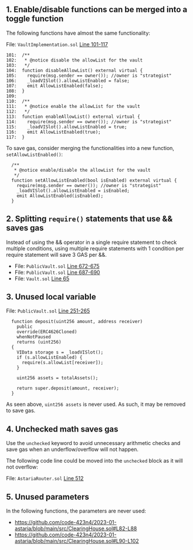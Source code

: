 ## 1. Enable/disable functions can be merged into a toggle function

The following functions have almost the same functionality:

File: `VaultImplementation.sol` [Line 101-117](https://github.com/code-423n4/2023-01-astaria/blob/main/src/VaultImplementation.sol#L101-L117)

```solidity
101:  /**
102:   * @notice disable the allowList for the vault
103:   */
104:  function disableAllowList() external virtual {
105:    require(msg.sender == owner()); //owner is "strategist"
106:    _loadVISlot().allowListEnabled = false;
107:    emit AllowListEnabled(false);
108:  }
109:
110:  /**
111:   * @notice enable the allowList for the vault
112:   */
113:  function enableAllowList() external virtual {
114:    require(msg.sender == owner()); //owner is "strategist"
115:    _loadVISlot().allowListEnabled = true;
116:    emit AllowListEnabled(true);
117:  }
```

To save gas, consider merging the functionalities into a new function, `setAllowListEnabled()`:

```solidity
  /**
   * @notice enable/disable the allowList for the vault
   */
  function setAllowListEnabled(bool isEnabled) external virtual {
    require(msg.sender == owner()); //owner is "strategist"
    _loadVISlot().allowListEnabled = isEnabled;
    emit AllowListEnabled(isEnabled);
  }
```

## 2. Splitting `require()` statements that use && saves gas

Instead of using the && operator in a single require statement to check multiple conditions, using multiple require statements with 1 condition per require statement will save 3 GAS per &&.

- File: `PublicVault.sol` [Line 672-675](https://github.com/code-423n4/2023-01-astaria/blob/main/src/PublicVault.sol#L672-L675)
- File: `PublicVault.sol` [Line 687-690](https://github.com/code-423n4/2023-01-astaria/blob/main/src/PublicVault.sol#L687-L690)
- File: `Vault.sol` [Line 65](https://github.com/code-423n4/2023-01-astaria/blob/main/src/Vault.sol#L65)

## 3. Unused local variable

File: `PublicVault.sol` [Line 251-265](https://github.com/code-423n4/2023-01-astaria/blob/main/src/PublicVault.sol#L251-L265)

```solidity
  function deposit(uint256 amount, address receiver)
    public
    override(ERC4626Cloned)
    whenNotPaused
    returns (uint256)
  {
    VIData storage s = _loadVISlot();
    if (s.allowListEnabled) {
      require(s.allowList[receiver]);
    }

    uint256 assets = totalAssets();

    return super.deposit(amount, receiver);
  }
```

As seen above, `uint256 assets` is never used. As such, it may be removed to save gas.

## 4. Unchecked math saves gas

Use the `unchecked` keyword to avoid unnecessary arithmetic checks and save gas when an underflow/overflow will not happen.

The following code line could be moved into the `unchecked` block as it will not overflow:

File: `AstariaRouter.sol` [Line 512](https://github.com/code-423n4/2023-01-astaria/blob/main/src/AstariaRouter.sol#L512)

## 5. Unused parameters

In the following functions, the parameters are never used:

- https://github.com/code-423n4/2023-01-astaria/blob/main/src/ClearingHouse.sol#L82-L88
- https://github.com/code-423n4/2023-01-astaria/blob/main/src/ClearingHouse.sol#L90-L102
